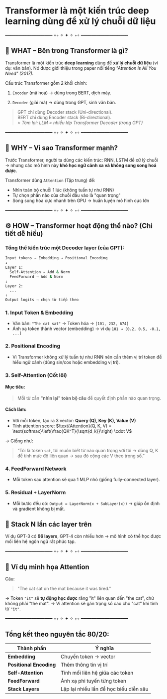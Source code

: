 # Transformer là một kiến trúc deep learning dùng để xử lý chuỗi dữ liệu

━━━━━━━━━━━━━━━━━━ ∘◦ ✧ ✦ ✧ ◦∘ ━━━━━━━━━━━━━━━━━━

## 🚀 WHAT – Bên trong Transformer là gì?

Transformer là một kiến trúc **deep learning** dùng để **xử lý chuỗi dữ liệu** (ví dụ: văn bản). Nó được giới thiệu trong paper nổi tiếng _"Attention is All You Need" (2017)._

Cấu trúc Transformer gồm 2 khối chính:

1. `Encoder` (mã hoá) → dùng trong BERT, dịch máy.

2. `Decoder` (giải mã) → dùng trong GPT, sinh văn bản.

> GPT chỉ dùng Decoder stack (Uni-directional).<br />
> BERT chỉ dùng Encoder stack (Bi-directional).<br /> > _Tóm lại: LLM = nhiều lớp Transformer Decoder (trong GPT)_

━━━━━━━━━━━━━━━━━━ ∘◦ ✧ ✦ ✧ ◦∘ ━━━━━━━━━━━━━━━━━━

## 🧠 WHY – Vì sao Transformer mạnh?

Trước Transformer, người ta dùng các kiến trúc: RNN, LSTM để xử lý chuỗi → nhưng các mô hình này **khó học ngữ cảnh xa và không song song hoá được**.

Transformer dùng `Attention` (Tập trung) để:

- Nhìn toàn bộ chuỗi 1 lúc (không tuần tự như RNN)
- Tự chọn phần nào của chuỗi đầu vào là "quan trọng"
- Song song hóa cực nhanh trên GPU → huấn luyện mô hình cực lớn

━━━━━━━━━━━━━━━━━━ ∘◦ ✧ ✦ ✧ ◦∘ ━━━━━━━━━━━━━━━━━━

## ⚙️ HOW – Transformer hoạt động thế nào? (Chi tiết dễ hiểu)

### Tổng thể kiến trúc một Decoder layer (của GPT):

```bash
Input tokens → Embedding → Positional Encoding
↓
Layer 1:
  Self-Attention → Add & Norm
  FeedForward → Add & Norm
↓
Layer 2:
  ...
↓
Output logits → chọn từ tiếp theo

```

### 1. **Input Token & Embedding**

- Văn bản: `"The cat sat"` → Token hóa → `[101, 232, 674]`
- Ánh xạ token thành vector (embedding) → ví dụ `101 → [0.2, 0.5, -0.1, ...]`

### 2. **Positional Encoding**

- Vì Transformer không xử lý tuần tự như RNN nên cần thêm vị trí token để hiểu ngữ cảnh (dùng sin/cos hoặc embedding vị trí).

### 3. **Self-Attention (Cốt lõi)**

#### Mục tiêu:

> Mỗi từ cần **"nhìn lại" toàn bộ câu** để quyết định phần nào quan trọng.

#### Cách làm:

- Với mỗi token, tạo ra 3 vector: **Query (Q), Key (K), Value (V)**
- Tính attention score:
  $\text{Attention}(Q, K, V) = \text{softmax}\left(\frac{QK^T}{\sqrt{d_k}}\right) \cdot V$

→ Giống như:

> “Tôi là token `sat`, tôi muốn biết từ nào quan trọng với tôi → dùng Q, K để tính mức độ liên quan → sau đó cộng các V theo trọng số.”

### 4. **FeedForward Network**

- Mỗi token sau attention sẽ qua 1 MLP nhỏ (giống fully-connected layer).

### 5. **Residual + LayerNorm**

- Mỗi bước đều có:
  `Output = LayerNorm(x + SubLayer(x))`
  → giúp ổn định và gradient không bị mất.

## 🔁 Stack N lần các layer trên

Ví dụ GPT-3 có **96 layers**, GPT-4 còn nhiều hơn → mô hình có thể học được mối liên hệ ngôn ngữ rất phức tạp.

━━━━━━━━━━━━━━━━━━ ∘◦ ✧ ✦ ✧ ◦∘ ━━━━━━━━━━━━━━━━━━

## 🧪 Ví dụ minh họa Attention

Câu:

> "The cat sat on the mat because it was tired."

→ Token `"it"` sẽ **tự động học được** rằng "it" liên quan đến "the cat", chứ không phải "the mat".
→ Vì attention sẽ gán trọng số cao cho "cat" khi tính từ `"it"`.

━━━━━━━━━━━━━━━━━━ ∘◦ ✧ ✦ ✧ ◦∘ ━━━━━━━━━━━━━━━━━━

## Tổng kết theo nguyên tắc 80/20:

| Thành phần              | Ý nghĩa                                |
| ----------------------- | -------------------------------------- |
| **Embedding**           | Chuyển token → vector                  |
| **Positional Encoding** | Thêm thông tin vị trí                  |
| **Self-Attention**      | Tính mối liên hệ giữa các token        |
| **FeedForward**         | Ánh xạ phi tuyến từng token            |
| **Stack Layers**        | Lặp lại nhiều lần để học biểu diễn sâu |
